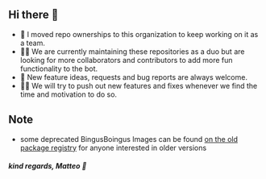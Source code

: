 ## Hi there 👋
- 🤖 I moved repo ownerships to this organization to keep working on it as a team.
- 🙋‍♀️ We are currently maintaining these repositories as a duo but are looking for more collaborators and contributors to add more fun functionality to the bot.
- 🌈 New feature ideas, requests and bug reports are always welcome.
- 👩‍💻 We will try to push out new features and fixes whenever we find the time and motivation to do so.


## Note

- some deprecated BingusBoingus Images can be found [on the old package registry](https://github.com/users/sanriodev/packages/container/package/bingusboingu) for anyone interested in older versions

##### kind regards, Matteo 🧙
